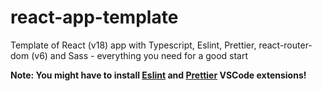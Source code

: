 # react-app-template

Template of React (v18) app with Typescript, Eslint, Prettier, react-router-dom (v6) and Sass - everything you need for a good start

**Note: You might have to install [Eslint](https://marketplace.visualstudio.com/items?itemName=dbaeumer.vscode-eslint) and [Prettier](https://marketplace.visualstudio.com/items?itemName=esbenp.prettier-vscode) VSCode extensions!**
